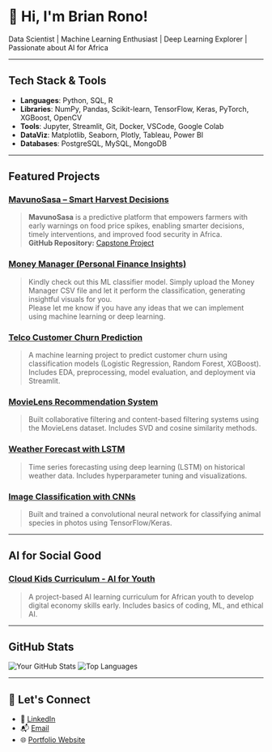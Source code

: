 # 👋 Hi, I'm Brian Rono!

Data Scientist | Machine Learning Enthusiast | Deep Learning Explorer | Passionate about AI for Africa

---

## Tech Stack & Tools
- **Languages**: Python, SQL, R
- **Libraries**: NumPy, Pandas, Scikit-learn, TensorFlow, Keras, PyTorch, XGBoost, OpenCV
- **Tools**: Jupyter, Streamlit, Git, Docker, VSCode, Google Colab
- **DataViz**: Matplotlib, Seaborn, Plotly, Tableau, Power BI
- **Databases**: PostgreSQL, MySQL, MongoDB

---

## Featured Projects

###  [MavunoSasa – Smart Harvest Decisions](https://kenyafoodpricewarningsystem.streamlit.app/)
> **MavunoSasa** is a predictive platform that empowers farmers with early warnings on food price spikes, enabling smarter decisions, timely interventions, and improved food security in Africa.  
> **GitHub Repository:** [Capstone Project](https://github.com/BrianRono7/Capstone-project)

###  [Money Manager (Personal Finance Insights)](https://testaaisacco.streamlit.app/)
> Kindly check out this ML classifier model. Simply upload the Money Manager CSV file and let it perform the classification, generating insightful visuals for you.  
> Please let me know if you have any ideas that we can implement using machine learning or deep learning.

### [Telco Customer Churn Prediction](https://github.com/BrianRono7/Phase_3_Project)
> A machine learning project to predict customer churn using classification models (Logistic Regression, Random Forest, XGBoost). Includes EDA, preprocessing, model evaluation, and deployment via Streamlit.

### [MovieLens Recommendation System](https://github.com/BrianRono7/Phase_4_Project)
> Built collaborative filtering and content-based filtering systems using the MovieLens dataset. Includes SVD and cosine similarity methods.

###  [Weather Forecast with LSTM](https://github.com/your-username/weather-lstm)
> Time series forecasting using deep learning (LSTM) on historical weather data. Includes hyperparameter tuning and visualizations.

###  [Image Classification with CNNs](https://github.com/your-username/image-classification-cnn)
> Built and trained a convolutional neural network for classifying animal species in photos using TensorFlow/Keras.

---

##  AI for Social Good
###  [Cloud Kids Curriculum - AI for Youth](https://cloudkids.netlify.app)
> A project-based AI learning curriculum for African youth to develop digital economy skills early. Includes basics of coding, ML, and ethical AI.

---

##  GitHub Stats

![Your GitHub Stats](https://github-readme-stats.vercel.app/api?username=BrianRono7&show_icons=true&theme=radical)
![Top Languages](https://github-readme-stats.vercel.app/api/top-langs/?username=BrianRono7&layout=compact&theme=radical)

---

## 🔗 Let's Connect
- 💼 [LinkedIn](https://www.linkedin.com/in/brian-rono)
- 📬 [Email](engbriankrono@gmail.com)
- 🌐 [Portfolio Website](https://your-website.com)

